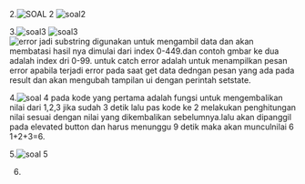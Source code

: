 2.![SOAL 2](image.png)
![soal2](image-1.png)

3.![soal3](image-2.png)
![soal3](image-3.png)\
![error](image-5.png)
jadi substring digunakan untuk mengambil data dan akan membatasi hasil nya dimulai dari index 0-449.dan contoh gmbar ke dua adalah index dri 0-99.
untuk catch error adalah untuk menampilkan pesan error apabila terjadi error pada saat get data dedngan pesan  yang ada pada result dan akan mengubah tampilan ui dengan  perintah setstate.

4.![soal 4](image-4.png)
pada kode yang pertama adalah fungsi untuk mengembalikan nilai dari 1,2,3 jika sudah 3 detik
lalu pas kode ke 2 melakukan penghitungan nilai sesuai dengan nilai yang dikembalikan sebelumnya.lalu akan dipanggil pada elevated button dan harus menunggu 9 detik maka akan munculnilai 6 1+2+3=6.

5.![soal 5](image-6.png)

6.
